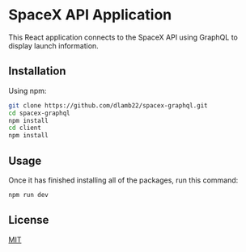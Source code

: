# SpaceX API Application

This React application connects to the SpaceX API using GraphQL to display launch information.

## Installation

Using npm:

```bash
git clone https://github.com/dlamb22/spacex-graphql.git
cd spacex-graphql
npm install
cd client
npm install
```

## Usage

Once it has finished installing all of the packages, run this command:

```bash
npm run dev
```

## License

[MIT](https://choosealicense.com/licenses/mit/)
